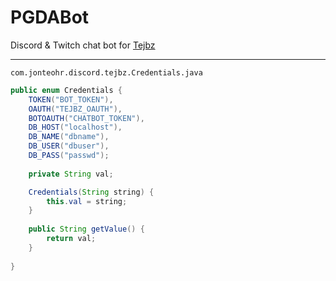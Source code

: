 # PGDABot
Discord & Twitch chat bot for [Tejbz](https://twitch.tv/tejbz)

---

`com.jonteohr.discord.tejbz.Credentials.java`
```java
public enum Credentials {
	TOKEN("BOT_TOKEN"),
	OAUTH("TEJBZ_OAUTH"),
	BOTOAUTH("CHATBOT_TOKEN"),
	DB_HOST("localhost"),
	DB_NAME("dbname"),
	DB_USER("dbuser"),
	DB_PASS("passwd");
	
	private String val;

	Credentials(String string) {
		this.val = string;
	}
	
	public String getValue() {
		return val;
	}
	
}
```
